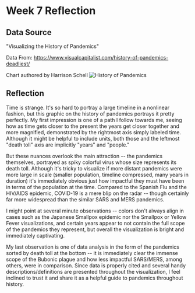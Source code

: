 # Week 7 Reflection
## Data Source
"Visualizing the History of Pandemics"

Data From: https://www.visualcapitalist.com/history-of-pandemics-deadliest/

Chart authored by Harrison Schell
![History of Pandemics](https://www.visualcapitalist.com/wp-content/uploads/2023/03/HoP-Main-Graphic-03012023.jpg)

## Reflection
Time is strange. It's so hard to portray a large timeline in a nonlinear fashion, but this graphic on the history of pandemics portrays it pretty perfectly. My first impression is one of a path I follow towards me, seeing how as time gets closer to the present the years get closer together and more magnified, demonstrated by the rightmost axis simply labeled time. Although it might be helpful to include units, both those and the leftmost "death toll" axis are implicitly "years" and "people." 

But these nuances overlook the main attraction -- the pandemics themselves, portrayed as spiky colorful virus whose size represents its death toll. Although it's tricky to visualize if more distant pandemics were more large in scale (smaller population, timeline compressed, many years in duration) it's immediately obvious just how impactful they must have been in terms of the population at the time. Compared to the Spanish Flu and the HIV/AIDS epidemic, COVID-19 is a mere blip on the radar -- though certainly far more widespread than the similar SARS and MERS pandemics. 

I might point at several minute observations -- colors don't always align in cases such as the Japanese Smallpox epidemic nor the Smallpox or Yellow Fever visualizations, and certain years appear to not contain the full scope of the pandemics they represent, but overall the visualization is bright and immediately captivating.

My last observation is one of data analysis in the form of the pandemics sorted by death toll at the bottom -- it is immediately clear the immense scope of the Bubonic plague and how less impactful SARS/MERS, among others, were in comparison. Since data is properly cited and several handy descriptions/definitions are presented throughout the visualization, I feel inclined to trust it and share it as a helpful guide to pandemics throughout history.
